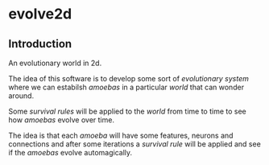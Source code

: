 # evolve2d

## Introduction

An evolutionary world in 2d.

The idea of this software is to develop some sort of _evolutionary system_ where we can estabilsh _amoebas_ in a particular _world_ that can wonder around.

Some _survival rules_ will be applied to the _world_ from time to time to see how _amoebas_ evolve over time.

The idea is that each _amoeba_ will have some features, neurons and connections and after some iterations a _survival rule_ will be applied and see if the _amoebas_ evolve automagically.

